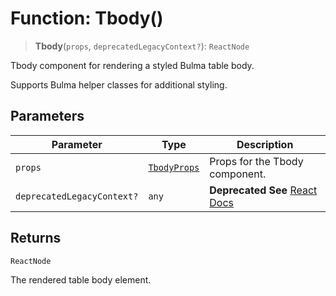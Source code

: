 # Function: Tbody()

> **Tbody**(`props`, `deprecatedLegacyContext?`): `ReactNode`

Tbody component for rendering a styled Bulma table body.

Supports Bulma helper classes for additional styling.

## Parameters

| Parameter | Type | Description |
| ------ | ------ | ------ |
| `props` | [`TbodyProps`](../interfaces/TbodyProps.md) | Props for the Tbody component. |
| `deprecatedLegacyContext?` | `any` | **Deprecated** **See** [React Docs](https://legacy.reactjs.org/docs/legacy-context.html#referencing-context-in-lifecycle-methods) |

## Returns

`ReactNode`

The rendered table body element.
